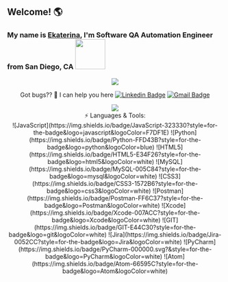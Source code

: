 ## Welcome! :earth_americas:
### My name is [Ekaterina](https://www.linkedin.com/in/eoleneva/), I'm Software QA Automation Engineer from San Diego, CA  <img src="https://media.giphy.com/media/kBrXyorjXo9Rh66RUf/giphy.gif" width = "70">

<div align="center">
</div>
  <div align="center">
  <img src="https://www.fusionoh.com/documents/cipd-survey-2020/presenteeism-is-working-when-you-are-unwell-4055.jpg">
  <div>
    
Got bugs?? :lady_beetle: I can help you here [![Linkedin Badge](https://img.shields.io/badge/-Linkedin-blue?style=flat&logo=Linkedin&logoColor=white)](https://www.linkedin.com/in/eoleneva/) [![Gmail Badge](https://img.shields.io/badge/-katt_oleneva@gmail.com-c14438?style=flat-square&logo=Gmail&logoColor=white&link=mailto:katt.oleneva@gmail.com)](mailto:katt.oleneva@gmail.com)

<div align="center">
</div>
  <div align="center">
  <img src="https://media.giphy.com/media/YqE4uqYNO7QAOY6yj8/giphy.gif">
  <div>  
    
<div align="center">    
⚡ Languages & Tools:
<div>
![JavaScript](https://img.shields.io/badge/JavaScript-323330?style=for-the-badge&logo=javascript&logoColor=F7DF1E)
![Python](https://img.shields.io/badge/Python-FFD43B?style=for-the-badge&logo=python&logoColor=blue)
![HTML5](https://img.shields.io/badge/HTML5-E34F26?style=for-the-badge&logo=html5&logoColor=white)
![MySQL](https://img.shields.io/badge/MySQL-005C84?style=for-the-badge&logo=mysql&logoColor=white)
![CSS3](https://img.shields.io/badge/CSS3-1572B6?style=for-the-badge&logo=css3&logoColor=white)
![Postman](https://img.shields.io/badge/Postman-FF6C37?style=for-the-badge&logo=Postman&logoColor=white)
![Xcode](https://img.shields.io/badge/Xcode-007ACC?style=for-the-badge&logo=Xcode&logoColor=white)
![GIT](https://img.shields.io/badge/GIT-E44C30?style=for-the-badge&logo=git&logoColor=white)   
![Jira](https://img.shields.io/badge/Jira-0052CC?style=for-the-badge&logo=Jira&logoColor=white)
![PyCharm](https://img.shields.io/badge/PyCharm-000000.svg?&style=for-the-badge&logo=PyCharm&logoColor=white)
![Atom](https://img.shields.io/badge/Atom-66595C?style=for-the-badge&logo=Atom&logoColor=white)  
    
   
  
    
  
  

  
